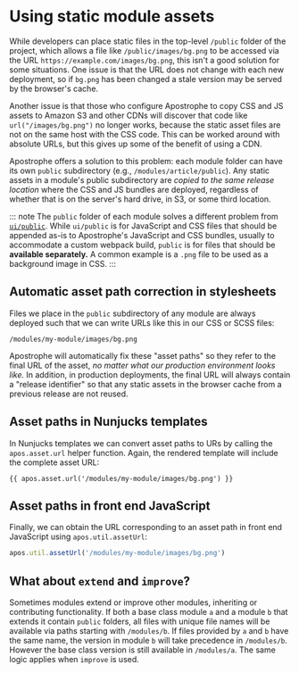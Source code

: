 # Using static module assets

While developers can place static files in the top-level `/public` folder of the project, which allows a file like `/public/images/bg.png` to be accessed via the URL `https://example.com/images/bg.png`, this isn't a good solution for some situations. One issue is that the URL does not change with each new deployment, so if `bg.png` has been changed a stale version may be served by the browser's cache.

Another issue is that those who configure Apostrophe to copy CSS and JS assets to Amazon S3 and other CDNs will discover that code like `url("/images/bg.png")` no longer works, because the static asset files are not on the same host with the CSS code. This can be worked around with absolute URLs, but this gives up some of the benefit of using a CDN.

Apostrophe offers a solution to this problem: each module folder can have its own `public` subdirectory (e.g., `/modules/article/public`). Any static assets in a module's public subdirectory are *copied to the same release location* where the CSS and JS bundles are deployed, regardless of whether that is on the server's hard drive, in S3, or some third location.

::: note
The `public` folder of each module solves a different problem from [`ui/public`](/guide/front-end-assets.md#the-ui-public-folder). While `ui/public` is for JavaScript and CSS files that should be appended as-is to Apostrophe's JavaScript and CSS bundles, usually to accommodate a custom webpack build, `public` is for files that should be **available separately.** A common example is a `.png` file to be used as a background image in CSS.
:::

## Automatic asset path correction in stylesheets

Files we place in the `public` subdirectory of any module are always deployed such that we can write URLs like this in our CSS or SCSS files:

`/modules/my-module/images/bg.png`

Apostrophe will automatically fix these "asset paths" so they refer to the final URL of the asset, *no matter what our production environment looks like.* In addition, in production deployments, the final URL will always contain a "release identifier" so that any static assets in the browser cache from a previous release are not reused.

## Asset paths in Nunjucks templates

In Nunjucks templates we can convert asset paths to URs by calling the `apos.asset.url` helper function. Again, the rendered template will include the complete asset URL:

```django
{{ apos.asset.url('/modules/my-module/images/bg.png') }}
```

## Asset paths in front end JavaScript

Finally, we can obtain the URL corresponding to an asset path in front end JavaScript using `apos.util.assetUrl`:

```javascript
apos.util.assetUrl('/modules/my-module/images/bg.png')
```

## What about `extend` and `improve`?

Sometimes modules extend or improve other modules, inheriting or contributing functionality. If both a base class module `a` and a module `b` that extends it contain `public` folders, all files with unique file names will be available via paths starting with `/modules/b`. If files provided by `a` and `b` have the same name, the version in module `b` will take precedence in `/modules/b`. However the base class version is still available in `/modules/a`. The same logic applies when `improve` is used.

